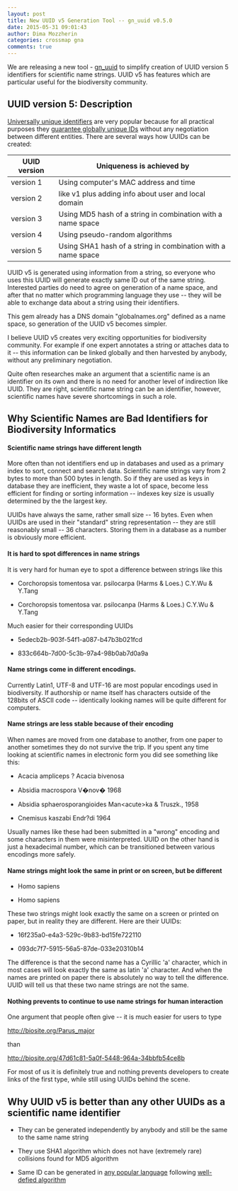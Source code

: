 ```yaml
---
layout: post
title: New UUID v5 Generation Tool -- gn_uuid v0.5.0
date: 2015-05-31 09:01:43
author: Dima Mozzherin
categories: crossmap gna
comments: true
---
```


We are releasing a new tool - [gn_uuid][gnuuid] to simplify creation of UUID
version 5 identifiers for scientific name strings.  UUID v5 has features which
are particular useful for the biodiversity community.

UUID version 5: Description
---------------------------

[Universally unique identifiers][uuid] are very popular because for all
practical purposes they [guarantee globally unique IDs][motivation] without any
negotiation between different entities. There are several ways how UUIDs can be
created:

UUID version | Uniqueness is achieved by
-------------|------------------
version 1    | Using computer's MAC address and time
version 2    | like v1 plus adding info about user and local domain
version 3    | Using MD5 hash of a string in combination with a name space
version 4    | Using pseudo-random algorithms
version 5    | Using SHA1 hash of a string in combination with a name space

UUID v5 is generated using information from a string, so everyone who uses this
UUID will generate exactly same ID out of the same string. Interested parties
do need to agree on generation of a name space, and after that no matter which
programming language they use -- they will be able to exchange data about a
string using their identifiers.

This gem already has a DNS domain "globalnames.org" defined as a name space, so
generation of the UUID v5 becomes simpler.

I believe UUID v5 creates very exciting opportunities for biodiversity
community.  For example if one expert annotates a string or attaches data to it
-- this information can be linked globally and then harvested by anybody,
without any preliminary negotiation.

Quite often researches make an argument that a scientific name is an identifier
on its own and there is no need for another level of indirection like UUID.
They are right, scientific name string can be an identifier, however,
scientific names have severe shortcomings in such a role.

Why Scientific Names are Bad Identifiers for Biodiversity Informatics
---------------------------------------------------------------------

#### Scientific name strings have different length

More often than not identifiers end up in databases and used as a primary index
to sort, connect and search data. Scientific name strings vary from 2 bytes to
more than  500 bytes in length. So if they are used as keys in database they
are inefficient, they waste a lot of space, become less efficient for finding
or sorting information -- indexes key size is usually determined by the
the largest key.

UUIDs have always the same, rather small size -- 16 bytes.  Even when UUIDs are
used in their "standard" string representation -- they are still reasonably
small -- 36 characters. Storing them in a database as a number is obviously more
efficient.

#### It is hard to spot differences in name strings

It is very hard for human eye to spot a difference between strings like this

* Corchoropsis tomentosa var. psilocarpa (Harms & Loes.) C.Y.Wu & Y.Tang

* Corchoropsis tomentosa var. psilocanpa (Harms & Loes.) C.Y.Wu & Y.Tang

Much easier for their corresponding UUIDs

* 5edecb2b-903f-54f1-a087-b47b3b021fcd

* 833c664b-7d00-5c3b-97a4-98b0ab7d0a9a

#### Name strings come in different encodings.

Currently Latin1, UTF-8 and UTF-16 are most popular encodings used in
biodiversity. If authorship or name itself has characters outside of the
128bits of ASCII code -- identically looking names will be quite different for
computers.

#### Name strings are less stable because of their encoding

When names are moved from one database to another, from one paper to another
sometimes they do not survive the trip. If you spent any time looking at
scientific names in electronic form you did see something like this:

* Acacia ampliceps ? Acacia bivenosa

* Absidia macrospora V�nov� 1968

* Absidia sphaerosporangioides Man&lt;acute&gt;ka & Truszk., 1958

* Cnemisus kaszabi Endr?di 1964

Usually names like these had been submitted in a "wrong" encoding and some
characters in them were misinterpreted. UUID on the other hand is just a
hexadecimal number, which can be transitioned between various encodings more
safely.

#### Name strings might look the same in print or on screen, but be different

* Homo sapiens

* Homo sаpiens

These two strings might look exactly the same on a screen or printed on paper,
but in reality they are different. Here are their UUIDs:

* 16f235a0-e4a3-529c-9b83-bd15fe722110

* 093dc7f7-5915-56a5-87de-033e20310b14

The difference is that the second name has a Cyrillic 'а' character, which in
most cases will look exactly the same as latin 'a' character. And when the
names are printed on paper there is absolutely no way to tell the difference.
UUID will tell us that these two name strings are not the same.

#### Nothing prevents to continue to use name strings for human interaction

One argument that people often give -- it is much easier for users to type

http://biosite.org/Parus_major

than

http://biosite.org/47d61c81-5a0f-5448-964a-34bbfb54ce8b

For most of us it is definitely true and nothing prevents developers
to create links of the first type, while still using UUIDs behind the scene.

Why UUID v5 is better than any other UUIDs as a scientific name identifier
--------------------------------------------------------------------------

* They can be generated independently by anybody and still be the same to the
  same name string

* They use SHA1 algorithm which does not have (extremely rare) collisions
  found for MD5 algorithm

* Same ID can be generated in [any popular language][examples] following
  [well-defied algorithm][algorithm]

[gnuuid]: https://github.com/GlobalNamesArchitecture/gn_uuid
[uuid]: http://en.wikipedia.org/wiki/Universally_unique_identifier
[motivation]: http://tools.ietf.org/html/rfc4122#section-2_
[examples]: https://github.com/GlobalNamesArchitecture/gn_uuid_examples
[algorithm]: http://tools.ietf.org/html/rfc4122#section-4.3
